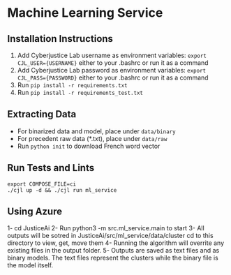 # Machine Learning Service

## Installation Instructions

1. Add Cyberjustice Lab username as environment variables: <code>export CJL_USER={USERNAME}</code> either to your .bashrc or run it as a command
2. Add Cyberjustice Lab password as environment variables: <code>export CJL_PASS={PASSWORD}</code> either to your .bashrc or run it as a command
3. Run <code>pip install -r requirements.txt</code>
4. Run <code>pip install -r requirements_test.txt</code>

## Extracting Data

- For binarized data and model, place under `data/binary`
- For precedent raw data (*.txt), place under `data/raw`
- Run `python init` to download French word vector

## Run Tests and Lints

```
export COMPOSE_FILE=ci
./cjl up -d && ./cjl run ml_service
```

## Using Azure
1- cd JusticeAi
2- Run python3 -m src.ml_service.main to start
3- All outputs will be sotred in JusticeAi/src/ml_service/data/cluster
   cd to this directory to view, get, move them
4- Running the algorithm will overrite any existing files in the output folder.
5- Outputs are saved as text files and as binary models. The text files represent the clusters while the binary file is the model itself.
